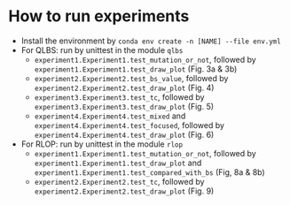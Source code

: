 # How to run experiments

- Install the environment by `conda env create -n [NAME] --file env.yml`
- For QLBS: run by unittest in the module `qlbs`
    - `experiment1.Experiment1.test_mutation_or_not`, followed by `experiment1.Experiment1.test_draw_plot` (Fig. 3a &
      3b)
    - `experiment2.Experiment2.test_bs_value`, followed by `experiment2.Experiment2.test_draw_plot` (Fig. 4)
    - `experiment3.Experiment3.test_tc`, followed by `experiment3.Experiment3.test_draw_plot` (Fig. 5)
    - `experiment4.Experiment4.test_mixed` and `experiment4.Experiment4.test_focused`, followed
      by `experiment4.Experiment4.test_draw_plot` (Fig. 6)
- For RLOP: run by unittest in the module `rlop`
    - `experiment1.Experiment1.test_mutation_or_not`, followed by `experiment1.Experiment1.test_draw_plot`
      and `experiment1.Experiment1.test_compared_with_bs` (Fig, 8a & 8b)
    - `experiment2.Experiment2.test_tc`, followed by `experiment2.Experiment2.test_draw_plot` (Fig. 9)
